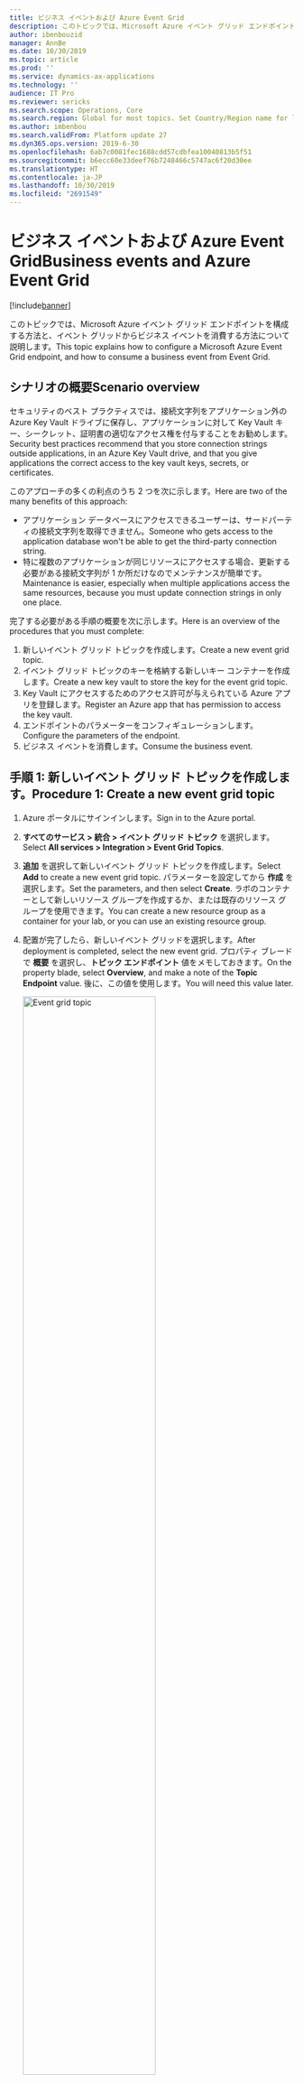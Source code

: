```yaml
---
title: ビジネス イベントおよび Azure Event Grid
description: このトピックでは、Microsoft Azure イベント グリッド エンドポイントを構成する方法と、イベント グリッドからビジネス イベントを消費する方法について説明します。
author: ibenbouzid
manager: AnnBe
ms.date: 10/30/2019
ms.topic: article
ms.prod: ''
ms.service: dynamics-ax-applications
ms.technology: ''
audience: IT Pro
ms.reviewer: sericks
ms.search.scope: Operations, Core
ms.search.region: Global for most topics. Set Country/Region name for localizations
ms.author: imbenbou
ms.search.validFrom: Platform update 27
ms.dyn365.ops.version: 2019-6-30
ms.openlocfilehash: 6ab7c0081fec1688cdd57cdbfea10040813b5f51
ms.sourcegitcommit: b6ecc60e33deef76b7248466c5747ac6f20d30ee
ms.translationtype: HT
ms.contentlocale: ja-JP
ms.lasthandoff: 10/30/2019
ms.locfileid: "2691549"
---
```

# <a name="business-events-and-azure-event-grid"></a><span data-ttu-id="3b8aa-103">ビジネス イベントおよび Azure Event Grid</span><span class="sxs-lookup"><span data-stu-id="3b8aa-103">Business events and Azure Event Grid</span></span>
[!include[banner](../../includes/banner.md)]

<span data-ttu-id="3b8aa-104">このトピックでは、Microsoft Azure イベント グリッド エンドポイントを構成する方法と、イベント グリッドからビジネス イベントを消費する方法について説明します。</span><span class="sxs-lookup"><span data-stu-id="3b8aa-104">This topic explains how to configure a Microsoft Azure Event Grid endpoint, and how to consume a business event from Event Grid.</span></span>

## <a name="scenario-overview"></a><span data-ttu-id="3b8aa-105">シナリオの概要</span><span class="sxs-lookup"><span data-stu-id="3b8aa-105">Scenario overview</span></span>

<span data-ttu-id="3b8aa-106">セキュリティのベスト プラクティスでは、接続文字列をアプリケーション外の Azure Key Vault ドライブに保存し、アプリケーションに対して Key Vault キー、シークレット、証明書の適切なアクセス権を付与することをお勧めします。</span><span class="sxs-lookup"><span data-stu-id="3b8aa-106">Security best practices recommend that you store connection strings outside applications, in an Azure Key Vault drive, and that you give applications the correct access to the key vault keys, secrets, or certificates.</span></span>

<span data-ttu-id="3b8aa-107">このアプローチの多くの利点のうち 2 つを次に示します。</span><span class="sxs-lookup"><span data-stu-id="3b8aa-107">Here are two of the many benefits of this approach:</span></span>

- <span data-ttu-id="3b8aa-108">アプリケーション データベースにアクセスできるユーザーは、サードパーティの接続文字列を取得できません。</span><span class="sxs-lookup"><span data-stu-id="3b8aa-108">Someone who gets access to the application database won't be able to get the third-party connection string.</span></span>
- <span data-ttu-id="3b8aa-109">特に複数のアプリケーションが同じリソースにアクセスする場合、更新する必要がある接続文字列が 1 か所だけなのでメンテナンスが簡単です。</span><span class="sxs-lookup"><span data-stu-id="3b8aa-109">Maintenance is easier, especially when multiple applications access the same resources, because you must update connection strings in only one place.</span></span>

<span data-ttu-id="3b8aa-110">完了する必要がある手順の概要を次に示します。</span><span class="sxs-lookup"><span data-stu-id="3b8aa-110">Here is an overview of the procedures that you must complete:</span></span>

1. <span data-ttu-id="3b8aa-111">新しいイベント グリッド トピックを作成します。</span><span class="sxs-lookup"><span data-stu-id="3b8aa-111">Create a new event grid topic.</span></span>
2. <span data-ttu-id="3b8aa-112">イベント グリッド トピックのキーを格納する新しいキー コンテナーを作成します。</span><span class="sxs-lookup"><span data-stu-id="3b8aa-112">Create a new key vault to store the key for the event grid topic.</span></span>
3. <span data-ttu-id="3b8aa-113">Key Vault にアクセスするためのアクセス許可が与えられている Azure アプリを登録します。</span><span class="sxs-lookup"><span data-stu-id="3b8aa-113">Register an Azure app that has permission to access the key vault.</span></span>
4. <span data-ttu-id="3b8aa-114">エンドポイントのパラメーターをコンフィギュレーションします。</span><span class="sxs-lookup"><span data-stu-id="3b8aa-114">Configure the parameters of the endpoint.</span></span>
5. <span data-ttu-id="3b8aa-115">ビジネス イベントを消費します。</span><span class="sxs-lookup"><span data-stu-id="3b8aa-115">Consume the business event.</span></span>

## <a name="procedure-1-create-a-new-event-grid-topic"></a><span data-ttu-id="3b8aa-116">手順 1: 新しいイベント グリッド トピックを作成します。</span><span class="sxs-lookup"><span data-stu-id="3b8aa-116">Procedure 1: Create a new event grid topic</span></span>

1. <span data-ttu-id="3b8aa-117">Azure ポータルにサインインします。</span><span class="sxs-lookup"><span data-stu-id="3b8aa-117">Sign in to the Azure portal.</span></span>
2. <span data-ttu-id="3b8aa-118">**すべてのサービス \> 統合 \> イベント グリッド トピック** を選択します。</span><span class="sxs-lookup"><span data-stu-id="3b8aa-118">Select **All services \> Integration \> Event Grid Topics**.</span></span>
3. <span data-ttu-id="3b8aa-119">**追加** を選択して新しいイベント グリッド トピックを作成します。</span><span class="sxs-lookup"><span data-stu-id="3b8aa-119">Select **Add** to create a new event grid topic.</span></span> <span data-ttu-id="3b8aa-120">パラメーターを設定してから **作成** を選択します。</span><span class="sxs-lookup"><span data-stu-id="3b8aa-120">Set the parameters, and then select **Create**.</span></span> <span data-ttu-id="3b8aa-121">ラボのコンテナーとして新しいリソース グループを作成するか、または既存のリソース グループを使用できます。</span><span class="sxs-lookup"><span data-stu-id="3b8aa-121">You can create a new resource group as a container for your lab, or you can use an existing resource group.</span></span>
4. <span data-ttu-id="3b8aa-122">配置が完了したら、新しいイベント グリッドを選択します。</span><span class="sxs-lookup"><span data-stu-id="3b8aa-122">After deployment is completed, select the new event grid.</span></span> <span data-ttu-id="3b8aa-123">プロパティ ブレードで **概要** を選択し、**トピック エンドポイント** 値をメモしておきます。</span><span class="sxs-lookup"><span data-stu-id="3b8aa-123">On the property blade, select **Overview**, and make a note of the **Topic Endpoint** value.</span></span> <span data-ttu-id="3b8aa-124">後に、この値を使用します。</span><span class="sxs-lookup"><span data-stu-id="3b8aa-124">You will need this value later.</span></span>

    <img alt="Event grid topic" src="../../media/BEF-Howto-EventGrid-03.png" width="70%">

5. <span data-ttu-id="3b8aa-125">プロパティ ブレードに戻って **アクセス キー** を選択して **キー 1** の値をコピーします。</span><span class="sxs-lookup"><span data-stu-id="3b8aa-125">Back on the property blade, select **Access keys**, and copy the **Key 1** value.</span></span> <span data-ttu-id="3b8aa-126">次の手順でキー コンテナーを構成するときに、この値が必要になります。</span><span class="sxs-lookup"><span data-stu-id="3b8aa-126">You will need this value when you configure the key vault in the next procedure.</span></span>

    <img alt="Event grid access key" src="../../media/BEF-Howto-EventGrid-04.png" width="70%">

## <a name="procedure-2-create-a-key-vault"></a><span data-ttu-id="3b8aa-127">手順 2: 新しいキー コンテナーの作成</span><span class="sxs-lookup"><span data-stu-id="3b8aa-127">Procedure 2: Create a key vault</span></span>

<span data-ttu-id="3b8aa-128">この手順では、前の手順でコピーしたキーを保存する Key Vault を作成します。</span><span class="sxs-lookup"><span data-stu-id="3b8aa-128">In this procedure, you will create a key vault to store the key that you copied in the previous procedure.</span></span> <span data-ttu-id="3b8aa-129">Key Vault は、キー、シークレット、証明書を保存するために使用する安全なドライブです。</span><span class="sxs-lookup"><span data-stu-id="3b8aa-129">A key vault is a secure drive that is used to store keys, secrets, and certificates.</span></span> <span data-ttu-id="3b8aa-130">接続文字列を保存する代わりに、より一般的で安全なアプローチは Key Vault に保存することです。</span><span class="sxs-lookup"><span data-stu-id="3b8aa-130">Instead of storing the connection string, a more typical and more secure approach is to store it in a key vault.</span></span> <span data-ttu-id="3b8aa-131">その後、新しいアプリケーションを Azure Active Directory (Azure AD) に登録し、Key Vault からシークレットを取得する権限を付与できます。</span><span class="sxs-lookup"><span data-stu-id="3b8aa-131">You can then register a new application with Azure Active Directory (Azure AD) and grant it the right to retrieve the secret from the key vault.</span></span>

1. <span data-ttu-id="3b8aa-132">Azure ポータルで **すべてのサービス \> セキュリティ \> Key Vaults** を選択します。</span><span class="sxs-lookup"><span data-stu-id="3b8aa-132">In the Azure portal, select **All services \> Security \> Key vaults**.</span></span>
2. <span data-ttu-id="3b8aa-133">リソース グループに新しい Key Vault を作成し、デフォルトのパラメーターを設定します。</span><span class="sxs-lookup"><span data-stu-id="3b8aa-133">Create a new key vault in your resource group and set the default parameters.</span></span>

    <img alt="New Key Vault" src="../../media/BEF-Howto-Keyvault-02.png" width="50%">

3. <span data-ttu-id="3b8aa-134">**概要** を選択し、Key Vault の **DNS 名** 値をコピーして保存します。</span><span class="sxs-lookup"><span data-stu-id="3b8aa-134">Select **Overview**, then copy and save the **DNS Name** value for the key vault.</span></span> <span data-ttu-id="3b8aa-135">この値は後で使用します。</span><span class="sxs-lookup"><span data-stu-id="3b8aa-135">You will use this value later.</span></span>

    <img alt="Key vault DNS name" src="../../media/BEF-Howto-Keyvault-03.png" width="70%">

4. <span data-ttu-id="3b8aa-136">**BE-Key Vault \> シークレット \> 生成/インポート** を選択します。</span><span class="sxs-lookup"><span data-stu-id="3b8aa-136">Select **BE-key vault \> Secrets \> Generate/Import**.</span></span> <span data-ttu-id="3b8aa-137">シークレットの名前を入力し、先に保存したイベント グリッド接続文字列を貼り付けます。</span><span class="sxs-lookup"><span data-stu-id="3b8aa-137">Enter a name for your secret, and paste the event grid connection string that you saved earlier.</span></span>

    <img alt="Key vault secret " src="../../media/BEF-Howto-Keyvault-04.png" width="70%">

5. <span data-ttu-id="3b8aa-138">**作成**を選択します。</span><span class="sxs-lookup"><span data-stu-id="3b8aa-138">Select **Create**.</span></span>

## <a name="procedure-3-register-a-new-application"></a><span data-ttu-id="3b8aa-139">手順 3: 新しいアプリケーションの登録</span><span class="sxs-lookup"><span data-stu-id="3b8aa-139">Procedure 3: Register a new application</span></span>

<span data-ttu-id="3b8aa-140">この手順では、新しいアプリケーションを Azure AD に登録して、Key Vault のシークレットの読み取りと取得アクセスを許可します。</span><span class="sxs-lookup"><span data-stu-id="3b8aa-140">In this procedure, you will register a new application with Azure AD, and give it read and retrieve access to key vault secrets.</span></span> <span data-ttu-id="3b8aa-141">アプリケーションを使用してイベント グリッドのシークレットを取得します。</span><span class="sxs-lookup"><span data-stu-id="3b8aa-141">The application will then use this application to retrieve event grid secrets.</span></span>

1. <span data-ttu-id="3b8aa-142">Azure ポータルで **すべてのサービス \> セキュリティ \> Azure Active Directory** を選択します。</span><span class="sxs-lookup"><span data-stu-id="3b8aa-142">In the Azure portal, select **All services \> Security \> Azure Active Directory**.</span></span>
2. <span data-ttu-id="3b8aa-143">**アプリ登録 (プレビュー) \> 新しい登録** を選択し、次にアプリケーションの名前を入力します。</span><span class="sxs-lookup"><span data-stu-id="3b8aa-143">Select **App registrations (preview) \> New registration**, and then enter a name for your application.</span></span>
3. <span data-ttu-id="3b8aa-144">**登録** を選択します。</span><span class="sxs-lookup"><span data-stu-id="3b8aa-144">Select **Register**.</span></span>
4. <span data-ttu-id="3b8aa-145">新しいアプリケーションを選択して **証明書とシークレット \> 新しいクライアント シークレット** を選択します。</span><span class="sxs-lookup"><span data-stu-id="3b8aa-145">Select your new application, and then select **Certificates & secrets \> New client secret**.</span></span> <span data-ttu-id="3b8aa-146">シークレットの名前を入力し、有効期限が切れないようにシークレットを設定します。</span><span class="sxs-lookup"><span data-stu-id="3b8aa-146">Enter a name for your secret, and set the secret so that it never expires.</span></span> <span data-ttu-id="3b8aa-147">その後 **追加** を選択します。</span><span class="sxs-lookup"><span data-stu-id="3b8aa-147">Then select **Add**.</span></span>

    <img alt="Azure App secret " src="../../media/BEF-Howto-Keyvault-07.png" width="50%">

5. <span data-ttu-id="3b8aa-148">新しいシークレットをコピーして保存します。</span><span class="sxs-lookup"><span data-stu-id="3b8aa-148">Copy and save your new secret.</span></span> <span data-ttu-id="3b8aa-149">これは後で使用します。</span><span class="sxs-lookup"><span data-stu-id="3b8aa-149">You will use it later.</span></span>

    > [!IMPORTANT]
    > <span data-ttu-id="3b8aa-150">シークレットは一度だけ表示されます。</span><span class="sxs-lookup"><span data-stu-id="3b8aa-150">Secrets are visible only one time.</span></span> <span data-ttu-id="3b8aa-151">シークレットをコピーし忘れた場合は、削除してから新しいシークレットを作成する必要があります。</span><span class="sxs-lookup"><span data-stu-id="3b8aa-151">If you forget to copy the secret, you will have to delete it and create a new secret.</span></span>

    <img alt="Copy App secret " src="../../media/BEF-Howto-Keyvault-08.png" width="70%">

6. <span data-ttu-id="3b8aa-152">**概要** を選択し、アプリケーション ID をコピーして保存します。</span><span class="sxs-lookup"><span data-stu-id="3b8aa-152">Select **Overview**, and copy and save the application ID.</span></span> <span data-ttu-id="3b8aa-153">この値は後で使用します。</span><span class="sxs-lookup"><span data-stu-id="3b8aa-153">You will use this value later.</span></span>

    <img alt="Copy App Id " src="../../media/BEF-Howto-Keyvault-09.png" width="70%">

7. <span data-ttu-id="3b8aa-154">**すべてのサービス \> セキュリティ \> Key Vaults** を選択します。</span><span class="sxs-lookup"><span data-stu-id="3b8aa-154">Select **All services \> Security \> Key vaults**.</span></span>
8. <span data-ttu-id="3b8aa-155">前に作成した Key Vault を選択してから **アクセスポリシー \> 新規追加** を選択します。</span><span class="sxs-lookup"><span data-stu-id="3b8aa-155">Select the key vault that you created earlier, and then select **Access policies \> Add new**.</span></span>
9. <span data-ttu-id="3b8aa-156">**プリンシパル** ブレードで、新しい登録済みアプリケーションを選択します。</span><span class="sxs-lookup"><span data-stu-id="3b8aa-156">On the **Principal** blade, select your new registered application.</span></span> <span data-ttu-id="3b8aa-157">Key Vault のシークレットを取得するには、**Get** と **List** シークレット アクセス許可のチェック ボックスを選択します。</span><span class="sxs-lookup"><span data-stu-id="3b8aa-157">Select the check boxes for the **Get** and **List** secret permissions to retrieve key vault secrets.</span></span>

    <img alt="Key Vault access policy " src="../../media/BEF-Howto-Keyvault-12.png" width="50%">

10. <span data-ttu-id="3b8aa-158">新しいアクセス ポリシーを保存します。</span><span class="sxs-lookup"><span data-stu-id="3b8aa-158">Save your new access policy.</span></span>

## <a name="procedure-4-configure-a-business-events-endpoint"></a><span data-ttu-id="3b8aa-159">手順 4: ビジネス イベント エンドポイントのコンフィギュレーション</span><span class="sxs-lookup"><span data-stu-id="3b8aa-159">Procedure 4: Configure a Business Events endpoint</span></span>

1. <span data-ttu-id="3b8aa-160">アプリケーションにサイン インし、**システム管理 \> 設定 \> ビジネス イベント**の順に移動します。</span><span class="sxs-lookup"><span data-stu-id="3b8aa-160">Sign in to the application and go to **System administration \> Setup \> Business events**.</span></span>
2. <span data-ttu-id="3b8aa-161">**エンドポイント** を選択します。</span><span class="sxs-lookup"><span data-stu-id="3b8aa-161">Select **Endpoints**.</span></span>
3. <span data-ttu-id="3b8aa-162">**新規** を選択します。</span><span class="sxs-lookup"><span data-stu-id="3b8aa-162">Select **New**.</span></span>
4. <span data-ttu-id="3b8aa-163">**Azure Event Grid** を選択します。</span><span class="sxs-lookup"><span data-stu-id="3b8aa-163">Select **Azure Event Grid**.</span></span>
5. <span data-ttu-id="3b8aa-164">**次へ** を選択します。</span><span class="sxs-lookup"><span data-stu-id="3b8aa-164">Select **Next**.</span></span>
6. <span data-ttu-id="3b8aa-165">必要なパラメーター値を設定します。</span><span class="sxs-lookup"><span data-stu-id="3b8aa-165">Set the required parameter values.</span></span>

    <img alt="Event grid endpoint" src="../../media/BEF-Howto-EventGrid-06.png" width="50%">

7. <span data-ttu-id="3b8aa-166">**OK** を選択します。</span><span class="sxs-lookup"><span data-stu-id="3b8aa-166">Select **OK**.</span></span>

## <a name="procedure-5-consume-a-business-event"></a><span data-ttu-id="3b8aa-167">手順 5: ビジネス イベントの消費</span><span class="sxs-lookup"><span data-stu-id="3b8aa-167">Procedure 5: Consume a business event</span></span>

<span data-ttu-id="3b8aa-168">ビジネス シナリオでは、USMF 会社に自由書式の請求書が転記されるたびに電子メール メッセージを送信します。</span><span class="sxs-lookup"><span data-stu-id="3b8aa-168">The business scenario involves sending an email message whenever a free text invoice is posted for the USMF company.</span></span> <span data-ttu-id="3b8aa-169">顧客アカウント番号、顧客名、請求書の合計金額など、詳細がメッセージ\`に含まれる必要があります。</span><span class="sxs-lookup"><span data-stu-id="3b8aa-169">The message must contain details such as the customer account number, the customer name, and the total amount of the invoice.</span></span>

1. <span data-ttu-id="3b8aa-170">ビジネス イベント カタログを選択し、**自由書式の請求書が転記されました**ビジネス イベントを探します</span><span class="sxs-lookup"><span data-stu-id="3b8aa-170">Select the business event catalog and look for **free text invoice posted** business event.</span></span>
2. <span data-ttu-id="3b8aa-171">次に USMF 会社のビジネス イベントを有効化します。</span><span class="sxs-lookup"><span data-stu-id="3b8aa-171">Then activate the business event for USMF company.</span></span> <span data-ttu-id="3b8aa-172">一度有効になると、テスト メッセージは送信され、構成を検証し、接続をキャッシュします。</span><span class="sxs-lookup"><span data-stu-id="3b8aa-172">Once activated, a test message is sent to validate the configuration and cache the connection.</span></span>
3. <span data-ttu-id="3b8aa-173">テスト メッセージが受信されたことを確認するには、Azure ポータルでイベント グリッド トピックを選択して **メトリック** を選択します。</span><span class="sxs-lookup"><span data-stu-id="3b8aa-173">To verify that the test message has been received, in the Azure portal, select your event grid topic, and then select **Metrics**.</span></span> <span data-ttu-id="3b8aa-174">**公開されたイベント** メトリックと **一致しないイベント** メトリックの両方が少なくとも **1** の値を示していることを確認します。</span><span class="sxs-lookup"><span data-stu-id="3b8aa-174">Verify that both the **Published Events** metric and the **Unmatched Events** metric show a value of at least **1**.</span></span> <span data-ttu-id="3b8aa-175">そうでない場合は、バッチ ジョブがメッセージを受信するまで待ちます。</span><span class="sxs-lookup"><span data-stu-id="3b8aa-175">If they don't, wait for the batch job to pick up your message.</span></span>

    <img alt="Event grid metrics" src="../../media/BEF-Howto-EventGrid-08.png" width="70%">

    <span data-ttu-id="3b8aa-176">両方のメトリックの値が少なくとも **1** の場合、イベント グリッド トピックをサブスクライブする新しいロジック アプリを作成します。</span><span class="sxs-lookup"><span data-stu-id="3b8aa-176">When both metrics have a value of at least **1**, you will create a new logic app to subscribe to your event grid topic.</span></span>

4. <span data-ttu-id="3b8aa-177">**すべてのサービス \> 統合 \> ロジック アプリ** を順に選択します。</span><span class="sxs-lookup"><span data-stu-id="3b8aa-177">Select **All services \> Integration \> Logic Apps**.</span></span>
5. <span data-ttu-id="3b8aa-178">リソース グループに新しいロジック アプリを作成します。</span><span class="sxs-lookup"><span data-stu-id="3b8aa-178">Create a new logic app in your resource group.</span></span>

    <img alt="New logic apps" src="../../media/BEF-Howto-EventGrid-10.png" width="50%">

6. <span data-ttu-id="3b8aa-179">ロジック アプリ リソースを作成したら、空のロジック アプリを作成するオプションを選択します。</span><span class="sxs-lookup"><span data-stu-id="3b8aa-179">After your logic app resource has been created, select the option to create a blank logic app.</span></span>
7. <span data-ttu-id="3b8aa-180">**イベント グリッド** を検索して **リソース イベントが発生した場合 (プレビュー)** トリガーを選択します。</span><span class="sxs-lookup"><span data-stu-id="3b8aa-180">Search for **Event Grid**, and select the **When a resource event occurs (preview)** trigger.</span></span>

    <img alt="Event grid trigger" src="../../media/BEF-Howto-EventGrid-11.png" width="50%">

8. <span data-ttu-id="3b8aa-181">サブスクリプションを選択し、リソース タイプとして **Microsoft.EventGrid.Topics** を選択し、手順 1 で作成したイベント グリッド トピックの名前を選択します。</span><span class="sxs-lookup"><span data-stu-id="3b8aa-181">Select your subscription, select **Microsoft.EventGrid.Topics** as the resource type, and select the name of the event grid topic that you created in procedure 1.</span></span>

    <img alt="Event grid trigger parameters" src="../../media/BEF-Howto-EventGrid-12.png" width="50%">

9. <span data-ttu-id="3b8aa-182">**新規ステップ** を選択して新しいアクションを追加します。</span><span class="sxs-lookup"><span data-stu-id="3b8aa-182">Select **New Step** to add a new action.</span></span>
10. <span data-ttu-id="3b8aa-183">**JSON の解析** データ処理を検索します。</span><span class="sxs-lookup"><span data-stu-id="3b8aa-183">Search for the **Parse Json** data operation.</span></span> <span data-ttu-id="3b8aa-184">このステップは、データ コントラクトの指定されたスキーマを使用してメッセージを解析するために必要です。</span><span class="sxs-lookup"><span data-stu-id="3b8aa-184">This step is required so that the message can be parsed by using the provided schema for the data contract.</span></span>
11. <span data-ttu-id="3b8aa-185">**Json 解析** アクションの **コンテンツ** フィールドをクリックします。</span><span class="sxs-lookup"><span data-stu-id="3b8aa-185">Click in the **Content** field of the **Parse Json** action.</span></span> <span data-ttu-id="3b8aa-186">表示されるウィンドウには前のトリガーからのオプションが表示されます。</span><span class="sxs-lookup"><span data-stu-id="3b8aa-186">The pane that appears gives you the option form the previous trigger.</span></span> <span data-ttu-id="3b8aa-187">Finance and Operations で送信されるペイロードを含むイベント グリッド メッセージの **データ オブジェクト** フィールドを選択する必要があります。</span><span class="sxs-lookup"><span data-stu-id="3b8aa-187">You must select the **Data object** field of the event grid message that contains the payload that is transmitted by Finance and Operations.</span></span>

    <img alt="Logic appas parse JSON " src="../../media/BEF-Howto-EventGrid-14.png" width="50%">

    <span data-ttu-id="3b8aa-188">次に、契約の指定されたスキーマを入力する必要があります。</span><span class="sxs-lookup"><span data-stu-id="3b8aa-188">Next, you must enter the provided schema for the contract.</span></span> <span data-ttu-id="3b8aa-189">これは、ただのサンプル ペイロードです。</span><span class="sxs-lookup"><span data-stu-id="3b8aa-189">This is only a sample payload.</span></span> <span data-ttu-id="3b8aa-190">ただし、Azure ロジック アプリの機能を使用してペイロードからスキーマを生成できます。</span><span class="sxs-lookup"><span data-stu-id="3b8aa-190">However, you can use a capability of Azure Logic Apps to generate a schema from a payload.</span></span>

12. <span data-ttu-id="3b8aa-191">ビジネス イベント カタログのイベントを選択し、**スキーマのダウンロード**リンクを選択します。</span><span class="sxs-lookup"><span data-stu-id="3b8aa-191">Select your event in the business event catalog, and then select the **Download schema** link.</span></span> <span data-ttu-id="3b8aa-192">テキスト ファイルがダウンロードされます。</span><span class="sxs-lookup"><span data-stu-id="3b8aa-192">A text file is downloaded.</span></span> <span data-ttu-id="3b8aa-193">テキストファイルを開いて内容をコピーします。</span><span class="sxs-lookup"><span data-stu-id="3b8aa-193">Open the text file, and copy the contents.</span></span>
13. <span data-ttu-id="3b8aa-194">ロジック アプリに戻って **サンプル ペイロードを使用してスキーマを生成** リンクを選択します。</span><span class="sxs-lookup"><span data-stu-id="3b8aa-194">Go back to Logic Apps, and select the **Use sample payload to generate schema** link.</span></span> <span data-ttu-id="3b8aa-195">テキスト ファイルの内容を貼り付けて **完了** を選択します。</span><span class="sxs-lookup"><span data-stu-id="3b8aa-195">Paste the contents of the text file, and then select **Done**.</span></span>

    <img alt="Event schema " src="../../media/BEF-Howto-EventGrid-16.png" width="70%">

14. <span data-ttu-id="3b8aa-196">サンプル ペイロードの品質により、特に実値がサンプル ペイロードで整数として与えられた場合、ジェネレーターは整数と実値を区別しません。</span><span class="sxs-lookup"><span data-stu-id="3b8aa-196">Depending on the quality of your sample payload, your generator won't be able to distinguish between an integer and a real value, especially if the real value is provided as a whole number in the sample payload.</span></span> <span data-ttu-id="3b8aa-197">生成されたスキーマを確認して **整数** データ型のフィールドを **数値** データ型に変更する必要があるか判断します。</span><span class="sxs-lookup"><span data-stu-id="3b8aa-197">Review the schema that is generated, and determine whether you must change a field of the **integer** data type to the **number** data type.</span></span> <span data-ttu-id="3b8aa-198">(JavaScript Object Notation \[JSON\] で **数値** データ型は実数値を表します。)</span><span class="sxs-lookup"><span data-stu-id="3b8aa-198">(In JavaScript Object Notation \[JSON\], the **number** data type represents real values.)</span></span>

    <img alt="JSON data types " src="../../media/BEF-Howto-EventGrid-17.png" width="100%">

    <span data-ttu-id="3b8aa-199">次に、顧客の支払いの詳細を含む通知電子メールの送信など、最終的なアクションを選択します。</span><span class="sxs-lookup"><span data-stu-id="3b8aa-199">Next, you will select a final action, such as sending a notification email that includes customer payment details.</span></span>

15. <span data-ttu-id="3b8aa-200">**電子メールの送信** アクションを検索し、自分の Microsoft Office 365 アカウントにサインインします。</span><span class="sxs-lookup"><span data-stu-id="3b8aa-200">Search for the **send email** action, and then sign in to your Microsoft Office 365 account.</span></span>
16. <span data-ttu-id="3b8aa-201">メッセージの本文および、必須項目を入力します。</span><span class="sxs-lookup"><span data-stu-id="3b8aa-201">Fill in the message with the required fields.</span></span>
17. <span data-ttu-id="3b8aa-202">ロジック アプリを保存します。</span><span class="sxs-lookup"><span data-stu-id="3b8aa-202">Save your logic app.</span></span>
18. <span data-ttu-id="3b8aa-203">顧客の支払いを転記して、ビジネス イベントをトリガーします。</span><span class="sxs-lookup"><span data-stu-id="3b8aa-203">Trigger the business event by posting a customer payment.</span></span> <span data-ttu-id="3b8aa-204">そして、ロジック アプリが実行されていること、顧客の支払いの詳細が記載された電子メールを受信することを確認します。</span><span class="sxs-lookup"><span data-stu-id="3b8aa-204">Then verify that the logic app runs, and that you receive an email that includes customer payment details.</span></span>
